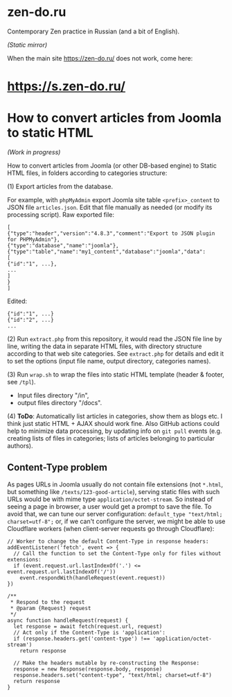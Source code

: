 # zen-do.ru

Contemporary Zen practice in Russian (and a bit of English).

_(Static mirror)_

When the main site https://zen-do.ru/ does not work, come here:

# https://s.zen-do.ru/

# How to convert articles from Joomla to static HTML

_(Work in progress)_

How to convert articles from Joomla (or other DB-based engine) to Static HTML files, in folders according to categories structure:

(1) Export articles from the database.

For example, with `phpMyAdmin` export Joomla site table `<prefix>_content` to JSON file `articles.json`. Edit that file manually as needed (or modify its processing script). Raw exported file:

```
[
{"type":"header","version":"4.8.3","comment":"Export to JSON plugin for PHPMyAdmin"},
{"type":"database","name":"joomla"},
{"type":"table","name":"my1_content","database":"joomla","data":
[
{"id":"1", ...},
...
]
}
]
```

Edited:

```
{"id":"1", ...}
{"id":"2", ...}
...
```

(2) Run `extract.php` from this repository, it would read the JSON file line by line, writing the data in separate HTML files, with directory structure according to that web site categories. See `extract.php` for details and edit it to set the options (input file name, output directory, categories names).

(3) Run `wrap.sh` to wrap the files into static HTML template (header & footer, see `/tpl`).

  * Input files directory "/in",
  * output files directory "/docs".

(4) **ToDo**: Automatically list articles in categories, show them as blogs etc. I think just static HTML + AJAX should work fine. Also GitHub actions could help to minimize data processing, by updating info on `git pull` events (e.g. creating lists of files in categories; lists of articles belonging to particular authors).

## Content-Type problem

As pages URLs in Joomla usually do not contain file extensions (not `*.html`, but something like `/texts/123-good-article`), serving static files with such URLs would be with mime type `application/octet-stream`. So instead of seeing a page in browser, a user would get a prompt to save the file. To avoid that, we can tune our server configuration: `default_type "text/html; charset=utf-8";` or, if we can't configure the server, we might be able to use Cloudflare workers (when client-server requests go through Cloudflare):

```
// Worker to change the default Content-Type in response headers:
addEventListener('fetch', event => {
  // Call the function to set the Content-Type only for files without extensions:
  if (event.request.url.lastIndexOf('.') <= event.request.url.lastIndexOf('/'))
    event.respondWith(handleRequest(event.request))
})
 
/**
 * Respond to the request
 * @param {Request} request
 */
async function handleRequest(request) {
  let response = await fetch(request.url, request)
  // Act only if the Content-Type is 'application':
  if (response.headers.get('content-type') !== 'application/octet-stream')
    return response
 
  // Make the headers mutable by re-constructing the Response:
  response = new Response(response.body, response)
  response.headers.set("content-type", "text/html; charset=utf-8")
  return response
}
```

